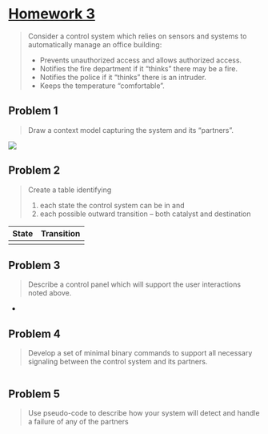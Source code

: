 # [Homework 3](https://github.com/hendraanggrian/IIT-CS487/blob/assets/assignments/hw3.pdf)

> Consider a control system which relies on sensors and systems to automatically
  manage an office building:
>
> - Prevents unauthorized access and allows authorized access.
> - Notifies the fire department if it “thinks” there may be a fire.
> - Notifies the police if it “thinks” there is an intruder.
> - Keeps the temperature “comfortable”.

## Problem 1

> Draw a context model capturing the system and its “partners”.

![](https://github.com/hendraanggrian/IIT-CS487/raw/assets/assignments/hw3_fig1.png)

## Problem 2

> Create a table identifying
>
> 1. each state the control system can be in and
> 2. each possible outward transition – both catalyst and destination

| State | Transition |
| --- | --- |
|  |  |

## Problem 3

> Describe a control panel which will support the user interactions noted above.

-

## Problem 4

> Develop a set of minimal binary commands to support all necessary signaling
  between the control system and its partners.

```
```

## Problem 5

> Use pseudo-code to describe how your system will detect and handle a failure
  of any of the partners

```
```
